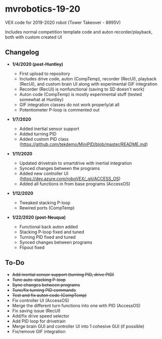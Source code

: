 # mvrobotics-19-20
VEX code for 2019-2020 robot (Tower Takeover - 8995V)

Includes normal competition template code and auton recorder/playback, both with custom created UI

## Changelog 
* **1/4/2020 (post-Huntley)**
  - First upload to repository
  - Includes drive code, auton (CompTemp), recorder (RecUI), playback (RecUI), and custom brain UI along with experimental GIF integration
  - Recorder (RecUI) is nonfunctional (saving to SD doesn't work)
  - Auton code (CompTemp) is mostly experimental stuff (tested somewhat at Huntley)
  - GIF integration classes do not work properly/at all
  - Potentiometer P-loop is commented out
  
* **1/7/2020**
   - Added inertial sensor support
   - Added turning PID
   - Added custom PID class (https://github.com/tekdemo/MiniPID/blob/master/README.md)
   
* **1/11/2020**
   - Updated drivetrain to smartdrive with inertial integration
   - Synced changes between the programs
   - Added new controller UI (https://dev.azure.com/roboVEX/_git/ACCESS_OS)
   - Added all functions in from base programs (AccessOS)
   
* **1/12/2020**
   - Tweaked stacking P-loop
   - Rewired ports (CompTemp)
   
* **1/22/2020 (post-Neuqua)**
   - Functional back auton added
   - Stacking P-loop fixed and tuned
   - Turning PID fixed and tuned
   - Synced changes between programs
   - Flipout fixed

## To-Do
* ~~Add inertial sensor support (turning PID, drive PID)~~
* ~~Tune auto-stacking P-loop~~
* ~~Sync changes between programs~~
* ~~Tune/fix turning PID commands~~
* ~~Test and fix auton code (CompTemp)~~
* Fix controller UI (AccessOS)
* Merge the different turn functions into one with PID (AccessOS)
* Fix saving issue (RecUI)
* Add/fix drive speed selector
* Add PID loop for drivetrain
* Merge brain GUI and controller UI into 1 cohesive GUI (if possible)
* Fix/remove GIF integration
